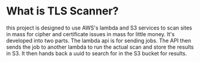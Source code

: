 # What is TLS Scanner?
this project is designed to use AWS's lambda and S3 services to scan sites in mass for cipher and certificate issues in mass for little money. It's developed into two parts. The lambda api is for sending jobs. The API then sends the job to another lambda to run the actual scan and store the results in S3. It then hands back a uuid to search for in the S3 bucket for results. 
